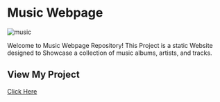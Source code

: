 


# Music Webpage
![music](https://github.com/user-attachments/assets/4de62482-2ffa-41e6-bd29-923bde88f92c)

Welcome to Music Webpage Repository! This Project is a static Website designed to Showcase a collection of music albums, artists, and tracks.

## View My Project
[Click Here](https://ganeshnaidu09.github.io/Music-Webpage/)
